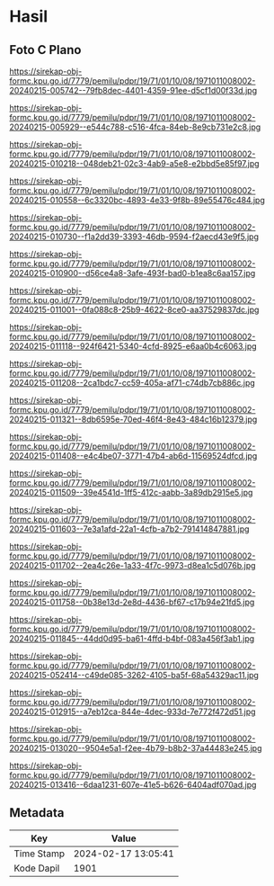 # Hasil

## Foto C Plano

https://sirekap-obj-formc.kpu.go.id/7779/pemilu/pdpr/19/71/01/10/08/1971011008002-20240215-005742--79fb8dec-4401-4359-91ee-d5cf1d00f33d.jpg

https://sirekap-obj-formc.kpu.go.id/7779/pemilu/pdpr/19/71/01/10/08/1971011008002-20240215-005929--e544c788-c516-4fca-84eb-8e9cb731e2c8.jpg

https://sirekap-obj-formc.kpu.go.id/7779/pemilu/pdpr/19/71/01/10/08/1971011008002-20240215-010218--048deb21-02c3-4ab9-a5e8-e2bbd5e85f97.jpg

https://sirekap-obj-formc.kpu.go.id/7779/pemilu/pdpr/19/71/01/10/08/1971011008002-20240215-010558--6c3320bc-4893-4e33-9f8b-89e55476c484.jpg

https://sirekap-obj-formc.kpu.go.id/7779/pemilu/pdpr/19/71/01/10/08/1971011008002-20240215-010730--f1a2dd39-3393-46db-9594-f2aecd43e9f5.jpg

https://sirekap-obj-formc.kpu.go.id/7779/pemilu/pdpr/19/71/01/10/08/1971011008002-20240215-010900--d56ce4a8-3afe-493f-bad0-b1ea8c6aa157.jpg

https://sirekap-obj-formc.kpu.go.id/7779/pemilu/pdpr/19/71/01/10/08/1971011008002-20240215-011001--0fa088c8-25b9-4622-8ce0-aa37529837dc.jpg

https://sirekap-obj-formc.kpu.go.id/7779/pemilu/pdpr/19/71/01/10/08/1971011008002-20240215-011118--924f6421-5340-4cfd-8925-e6aa0b4c6063.jpg

https://sirekap-obj-formc.kpu.go.id/7779/pemilu/pdpr/19/71/01/10/08/1971011008002-20240215-011208--2ca1bdc7-cc59-405a-af71-c74db7cb886c.jpg

https://sirekap-obj-formc.kpu.go.id/7779/pemilu/pdpr/19/71/01/10/08/1971011008002-20240215-011321--8db6595e-70ed-46f4-8e43-484c16b12379.jpg

https://sirekap-obj-formc.kpu.go.id/7779/pemilu/pdpr/19/71/01/10/08/1971011008002-20240215-011408--e4c4be07-3771-47b4-ab6d-11569524dfcd.jpg

https://sirekap-obj-formc.kpu.go.id/7779/pemilu/pdpr/19/71/01/10/08/1971011008002-20240215-011509--39e4541d-1ff5-412c-aabb-3a89db2915e5.jpg

https://sirekap-obj-formc.kpu.go.id/7779/pemilu/pdpr/19/71/01/10/08/1971011008002-20240215-011603--7e3a1afd-22a1-4cfb-a7b2-791414847881.jpg

https://sirekap-obj-formc.kpu.go.id/7779/pemilu/pdpr/19/71/01/10/08/1971011008002-20240215-011702--2ea4c26e-1a33-4f7c-9973-d8ea1c5d076b.jpg

https://sirekap-obj-formc.kpu.go.id/7779/pemilu/pdpr/19/71/01/10/08/1971011008002-20240215-011758--0b38e13d-2e8d-4436-bf67-c17b94e21fd5.jpg

https://sirekap-obj-formc.kpu.go.id/7779/pemilu/pdpr/19/71/01/10/08/1971011008002-20240215-011845--44dd0d95-ba61-4ffd-b4bf-083a456f3ab1.jpg

https://sirekap-obj-formc.kpu.go.id/7779/pemilu/pdpr/19/71/01/10/08/1971011008002-20240215-052414--c49de085-3262-4105-ba5f-68a54329ac11.jpg

https://sirekap-obj-formc.kpu.go.id/7779/pemilu/pdpr/19/71/01/10/08/1971011008002-20240215-012915--a7eb12ca-844e-4dec-933d-7e772f472d51.jpg

https://sirekap-obj-formc.kpu.go.id/7779/pemilu/pdpr/19/71/01/10/08/1971011008002-20240215-013020--9504e5a1-f2ee-4b79-b8b2-37a44483e245.jpg

https://sirekap-obj-formc.kpu.go.id/7779/pemilu/pdpr/19/71/01/10/08/1971011008002-20240215-013416--6daa1231-607e-41e5-b626-6404adf070ad.jpg


## Metadata

| Key        | Value               |
| ---------- | ------------------- |
| Time Stamp | 2024-02-17 13:05:41 |
| Kode Dapil | 1901                |



